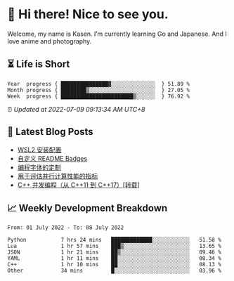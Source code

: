 <h1>👋 Hi there! Nice to see you.</h1>

Welcome, my name is Kasen. I’m currently learning Go and Japanese. And I love anime and photography.


## ⏳ Life is Short

<!-- Start of Time Progress Bar -->
``` text
Year  progress { ███████████████▓░░░░░░░░░░░░░░  } 51.89 %
Month progress { ████████▒░░░░░░░░░░░░░░░░░░░░░  } 27.05 %
Week  progress { ███████████████████████▒░░░░░░  } 76.92 %
```

⏰ *Updated at 2022-07-09 09:13:34 AM UTC+8*

<!-- End of Time Progress Bar -->

## 📝 Latest Blog Posts

<!-- BLOG-POST-LIST:START -->
- [WSL2 安装配置](https://blog.imkasen.com/wsl2-config.html)
- [自定义 README Badges](https://blog.imkasen.com/custom-readme-badges.html)
- [编程字体的定制](https://blog.imkasen.com/coding-fonts-configuration.html)
- [用于评估并行计算性能的指标](https://blog.imkasen.com/parallel-performance-metrics.html)
- [C++ 并发编程（从 C++11 到 C++17）[转载]](https://blog.imkasen.com/cpp-concurrency.html)
<!-- BLOG-POST-LIST:END -->

## 📈 Weekly Development Breakdown

<!--START_SECTION:waka-->

```text
From: 01 July 2022 - To: 08 July 2022

Python           7 hrs 24 mins   █████████████░░░░░░░░░░░░   51.58 %
Lua              1 hr 57 mins    ███▒░░░░░░░░░░░░░░░░░░░░░   13.65 %
JSON             1 hr 21 mins    ██▒░░░░░░░░░░░░░░░░░░░░░░   09.46 %
YAML             1 hr 11 mins    ██░░░░░░░░░░░░░░░░░░░░░░░   08.34 %
C++              1 hr 10 mins    ██░░░░░░░░░░░░░░░░░░░░░░░   08.13 %
Other            34 mins         █░░░░░░░░░░░░░░░░░░░░░░░░   03.96 %
```

<!--END_SECTION:waka-->
